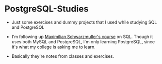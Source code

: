 # PostgreSQL-Studies

* Just some exercises and dummy projects that I used while studying SQL and PostgreSQL

* I'm following up [Maximilian Schwarzmuller's course](https://www.udemy.com/course/sql-the-complete-developers-guide-mysql-postgresql/) on SQL. Though it uses both MySQL and PostgreSQL, I'm only learning PostgreSQL, since it's what my college is asking me to learn.

* Basically they're notes from classes and exercises.
